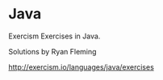 # Java 

Exercism Exercises in Java.

Solutions by Ryan Fleming 

http://exercism.io/languages/java/exercises

